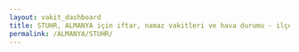 ```yaml
---
layout: vakit_dashboard
title: STUHR, ALMANYA için iftar, namaz vakitleri ve hava durumu - ilçe/eyalet seç
permalink: /ALMANYA/STUHR/
---
```


<script type="text/javascript">
  var GLOBAL_COUNTRY = 'ALMANYA';
  var GLOBAL_CITY = 'STUHR';
  var GLOBAL_STATE = '';
  var lat = 72;
  var lon = 21;
</script>
